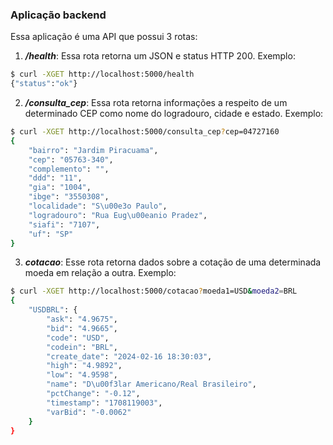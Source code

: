 ### Aplicação backend

Essa aplicação é uma API que possui 3 rotas:

1. ***/health***: Essa rota retorna um JSON e status HTTP 200. Exemplo:
```sh
$ curl -XGET http://localhost:5000/health
{"status":"ok"}
```
2. ***/consulta_cep***: Essa rota retorna informações a respeito de um determinado CEP como nome do logradouro, cidade e estado. Exemplo:
```sh
$ curl -XGET http://localhost:5000/consulta_cep?cep=04727160
{
    "bairro": "Jardim Piracuama",
    "cep": "05763-340",
    "complemento": "",
    "ddd": "11",
    "gia": "1004",
    "ibge": "3550308",
    "localidade": "S\u00e3o Paulo",
    "logradouro": "Rua Eug\u00eanio Pradez",
    "siafi": "7107",
    "uf": "SP"
}
```
3. ***cotacao***: Esse rota retorna dados sobre a cotação de uma determinada moeda em relação a outra. Exemplo:
```sh
$ curl -XGET http://localhost:5000/cotacao?moeda1=USD&moeda2=BRL
{
    "USDBRL": {
        "ask": "4.9675",
        "bid": "4.9665",
        "code": "USD",
        "codein": "BRL",
        "create_date": "2024-02-16 18:30:03",
        "high": "4.9892",
        "low": "4.9598",
        "name": "D\u00f3lar Americano/Real Brasileiro",
        "pctChange": "-0.12",
        "timestamp": "1708119003",
        "varBid": "-0.0062"
    }
}
```
